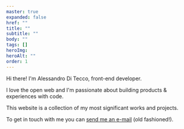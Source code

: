 ```yaml
---
master: true
expanded: false
href: ""
title: ""
subtitle: ""
body: ""
tags: []
heroImg:
heroAlt: ""
order: 1
---
```


Hi there! I'm Alessandro Di Tecco, front-end
developer.

I love the open web and I'm passionate about
building products &amp; experiences with code.

This website is a collection of my most
significant works and projects.

To get in touch with me you can [send me an e-mail](mailto:alessandro@ditecco.me) (old fashioned!).
